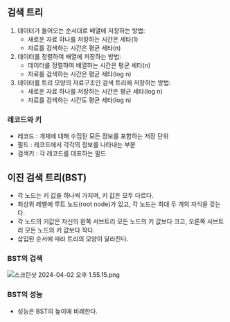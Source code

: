 ## 검색 트리
1. 데이터가 들어오는 순서대로 배열에 저장하는 방법: 
   - 새로운 자료 햐나를 저장하는 시간은 세타(1)
    - 자료를 검색하는 시간은 평균 세타(n)
2. 데이터를 정렬하여 배열에 저장하는 방법:
   - 데이터를 정렬하여 배열하는 시간은 평균 세타(n)
   - 자료를 검색하는 시간은 평균 세타(log n)
3. 데이터를 트리 모양의 자료구조인 검색 트리에 저장하는 방법:
   - 새로운 자료 하나를 저장하는 시간은 평균 세타(log n)
   - 자료를 검색하는 시간도 평균 세타(log n)

### 레코드와 키
* 레코드 : 개체에 대해 수집된 모든 정보를 포함하는 저장 단위
* 필드 : 레코드에서 각각의 정보를 나타내는 부분
* 검색키 : 각 레코드를 대표하는 필드

## 이진 검색 트리(BST)
* 각 노드는 키 값을 하나씩 가지며, 키 값은 모두 다르다.
* 최상위 레벨에 루트 노드(root node)가 있고, 각 노드는 최대 두 개의 자식을 갖는다.
* 각 노드의 키값은 자신의 왼쪽 서브트리 모든 노드의 키 값보다 크고, 오른쪽 서브트리 모든 노드의 키 값보다 작다.
* 삽입된 순서에 따라 트리의 모양이 달라진다.

### BST의 검색
![스크린샷 2024-04-02 오후 1.55.15.png](..%2F..%2F..%2F..%2F..%2F..%2Fvar%2Ffolders%2Fr5%2Fvfj4fjq91pn31kx4cdrlm6s40000gn%2FT%2FTemporaryItems%2FNSIRD_screencaptureui_zDRCjR%2F%EC%8A%A4%ED%81%AC%EB%A6%B0%EC%83%B7%202024-04-02%20%EC%98%A4%ED%9B%84%201.55.15.png)

### BST의 성능
* 성능은 BST의 높이에 비례한다.


